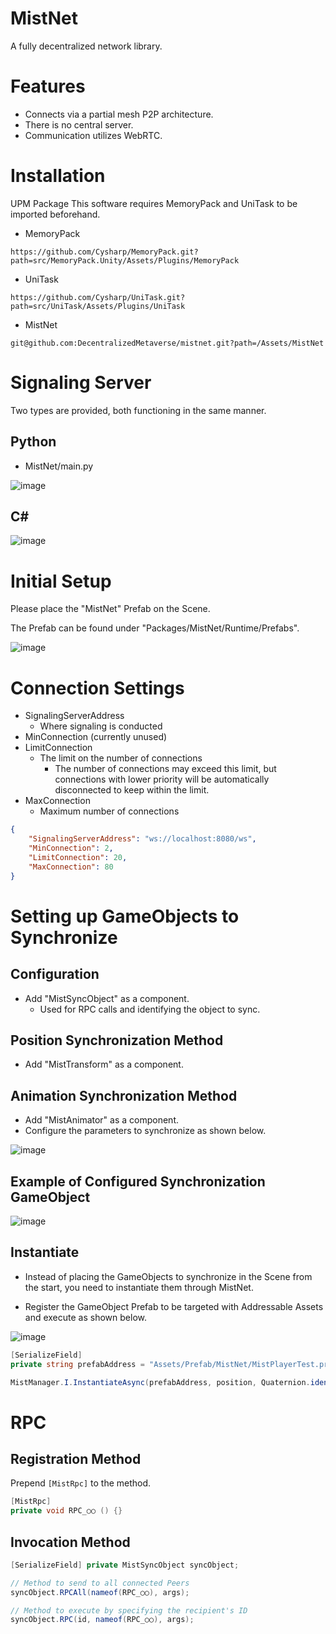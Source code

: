# MistNet
A fully decentralized network library.

# Features
- Connects via a partial mesh P2P architecture.
- There is no central server.
- Communication utilizes WebRTC.

# Installation
UPM Package
This software requires MemoryPack and UniTask to be imported beforehand.
- MemoryPack
```
https://github.com/Cysharp/MemoryPack.git?path=src/MemoryPack.Unity/Assets/Plugins/MemoryPack
```
- UniTask
```
https://github.com/Cysharp/UniTask.git?path=src/UniTask/Assets/Plugins/UniTask
```
- MistNet
```
git@github.com:DecentralizedMetaverse/mistnet.git?path=/Assets/MistNet
```

# Signaling Server
Two types are provided, both functioning in the same manner.
## Python
- MistNet/main.py


![image](https://github.com/DecentralizedMetaverse/mistnet/assets/38463346/f0c37c6a-aec2-47d7-8b09-99162c56e35a)

## C#
![image](https://github.com/DecentralizedMetaverse/mistnet/assets/38463346/c5b11c4e-4604-455e-8c1d-81f77eee0d3d)

# Initial Setup
Please place the "MistNet" Prefab on the Scene.

The Prefab can be found under "Packages/MistNet/Runtime/Prefabs".

![image](https://github.com/DecentralizedMetaverse/mistnet/assets/38463346/e706a9e6-d549-489b-b1cc-1d4a770f6c70)

# Connection Settings
- SignalingServerAddress
    - Where signaling is conducted
- MinConnection (currently unused)
- LimitConnection
    - The limit on the number of connections
        - The number of connections may exceed this limit, but
        connections with lower priority will be automatically disconnected to keep within the limit.
- MaxConnection
    - Maximum number of connections
```json
{
    "SignalingServerAddress": "ws://localhost:8080/ws",
    "MinConnection": 2,
    "LimitConnection": 20,
    "MaxConnection": 80
}
```

# Setting up GameObjects to Synchronize

## Configuration
- Add "MistSyncObject" as a component.
    - Used for RPC calls and identifying the object to sync.
    
## Position Synchronization Method
- Add "MistTransform" as a component.

## Animation Synchronization Method
- Add "MistAnimator" as a component.
- Configure the parameters to synchronize as shown below.

![image](https://github.com/DecentralizedMetaverse/mistnet/assets/38463346/6a52670a-ff8e-4346-9329-32a90db26904)

## Example of Configured Synchronization GameObject
![image](https://github.com/DecentralizedMetaverse/mistnet/assets/38463346/ed16052a-2bae-4dea-bf0f-a7ce367f10b7)

## Instantiate
- Instead of placing the GameObjects to synchronize in the Scene from the start,
you need to instantiate them through MistNet.

- Register the GameObject Prefab to be targeted with Addressable Assets and execute as shown below.

![image](https://github.com/DecentralizedMetaverse/mistnet/assets/38463346/8ee873c1-89ff-4774-b762-a9017df5a825)


```csharp
[SerializeField] 
private string prefabAddress = "Assets/Prefab/MistNet/MistPlayerTest.prefab";

MistManager.I.InstantiateAsync(prefabAddress, position, Quaternion.identity).Forget();
```

# RPC
## Registration Method
Prepend `[MistRpc]` to the method.
```csharp
[MistRpc]
private void RPC_○○ () {}
```

## Invocation Method
```csharp
[SerializeField] private MistSyncObject syncObject;

// Method to send to all connected Peers
syncObject.RPCAll(nameof(RPC_○○), args);

// Method to execute by specifying the recipient's ID
syncObject.RPC(id, nameof(RPC_○○), args);
```